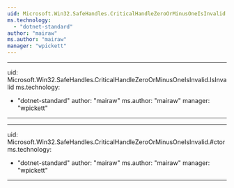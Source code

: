 ```yaml
---
uid: Microsoft.Win32.SafeHandles.CriticalHandleZeroOrMinusOneIsInvalid
ms.technology: 
  - "dotnet-standard"
author: "mairaw"
ms.author: "mairaw"
manager: "wpickett"
---
```


---
uid: Microsoft.Win32.SafeHandles.CriticalHandleZeroOrMinusOneIsInvalid.IsInvalid
ms.technology: 
  - "dotnet-standard"
author: "mairaw"
ms.author: "mairaw"
manager: "wpickett"
---

---
uid: Microsoft.Win32.SafeHandles.CriticalHandleZeroOrMinusOneIsInvalid.#ctor
ms.technology: 
  - "dotnet-standard"
author: "mairaw"
ms.author: "mairaw"
manager: "wpickett"
---

